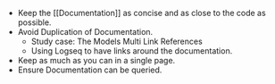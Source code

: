 - Keep the [[Documentation]] as concise and as close to the code as possible.
- Avoid Duplication of Documentation.
	- Study case: The Models Multi Link References
	- Using Logseq to have links around the documentation.
- Keep as much as you can in a single page.
- Ensure Documentation can be queried.